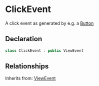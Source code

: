# ClickEvent

A click event as generated by e.g. a [Button](button.md)

## Declaration

```C++
class ClickEvent : public ViewEvent
```

## Relationships

Inherits from: [ViewEvent](view_event.md)
 